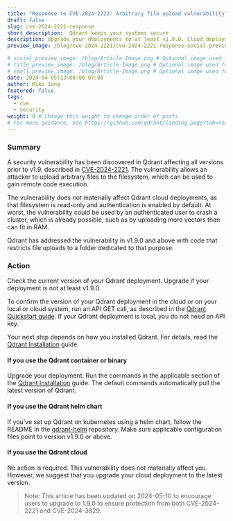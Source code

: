 ```yaml
---
title: "Response to CVE-2024-2221: Arbitrary file upload vulnerability"
draft: false
slug: cve-2024-2221-response
short_description:  Qdrant keeps your systems secure
description: Upgrade your deployments to at least v1.9.0. Cloud deployments not materially affected.
preview_image: /blog/cve-2024-2221/cve-2024-2221-response-social-preview.png

# social_preview_image: /blog/Article-Image.png # Optional image used for link previews
# title_preview_image: /blog/Article-Image.png # Optional image used for blog post title
# small_preview_image: /blog/Article-Image.png # Optional image used for small preview in the list of blog posts
date: 2024-04-05T13:00:00-07:00
author: Mike Jang
featured: false
tags:
  - cve
  - security
weight: 0 # Change this weight to change order of posts
# For more guidance, see https://github.com/qdrant/landing_page?tab=readme-ov-file#blog
---
```


### Summary

A security vulnerability has been discovered in Qdrant affecting all versions
prior to v1.9, described in [CVE-2024-2221](https://cve.mitre.org/cgi-bin/cvename.cgi?name=CVE-2024-2221).
The vulnerability allows an attacker to upload arbitrary files to the
filesystem, which can be used to gain remote code execution.

The vulnerability does not materially affect Qdrant cloud deployments, as that
filesystem is read-only and authentication is enabled by default. At worst,
the vulnerability could be used by an authenticated user to crash a cluster,
which is already possible, such as by uploading more vectors than can fit in RAM.

Qdrant has addressed the vulnerability in v1.9.0 and above with code that
restricts file uploads to a folder dedicated to that purpose.

### Action

Check the current version of your Qdrant deployment. Upgrade if your deployment
is not at least v1.9.0.

To confirm the version of your Qdrant deployment in the cloud or on your local
or cloud system, run an API GET call, as described in the [Qdrant Quickstart
guide](/documentation/cloud/quickstart-cloud/#step-2-test-cluster-access).
If your Qdrant deployment is local, you do not need an API key.

Your next step depends on how you installed Qdrant. For details, read the
[Qdrant Installation](/documentation/guides/installation/)
guide.

#### If you use the Qdrant container or binary

Upgrade your deployment. Run the commands in the applicable section of the
[Qdrant Installation](/documentation/guides/installation/)
guide. The default commands automatically pull the latest version of Qdrant.

#### If you use the Qdrant helm chart

If you’ve set up Qdrant on kubernetes using a helm chart, follow the README in
the [qdrant-helm](https://github.com/qdrant/qdrant-helm/tree/main?tab=readme-ov-file#upgrading) repository.
Make sure applicable configuration files point to version v1.9.0 or above.

#### If you use the Qdrant cloud

No action is required. This vulnerability does not materially affect you. However, we suggest that you upgrade your cloud deployment to the latest version.

> Note: This article has been updated on 2024-05-10 to encourage users to upgrade to 1.9.0 to ensure protection from both CVE-2024-2221 and CVE-2024-3829.
